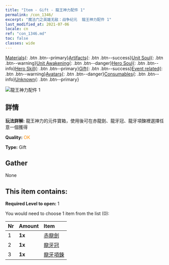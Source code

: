 ```yaml
---
title: "Item - Gift - 龍王神力配件 1"
permalink: /con_1346/
excerpt: "魔法门之英雄无敌：战争纪元  龍王神力配件 1"
last_modified_at: 2021-07-06
locale: cn
ref: "con_1346.md"
toc: false
classes: wide
---
```

 [Materials](/ItemsCN/){: .btn .btn--primary}[Artifacts](/ItemsCN/Artifacts/){: .btn .btn--success}[Unit Soul](/ItemsCN/UnitSoul/){: .btn .btn--warning}[Unit Awakening](/ItemsCN/UnitAwakening/){: .btn .btn--danger}[Hero Soul](/ItemsCN/HeroSoul/){: .btn .btn--info}[Hero Skill](/ItemsCN/HeroSkill/){: .btn .btn--primary}[Gift](/ItemsCN/Gift/){: .btn .btn--success}[Event related](/ItemsCN/Events/){: .btn .btn--warning}[Avatars](/ItemsCN/Avatars/){: .btn .btn--danger}[Consumables](/ItemsCN/Consumables/){: .btn .btn--info}[Unknown](/ItemsCN/Unknown/){: .btn .btn--primary}

 ![龍王神力配件 1](/images/t/i_906025.png)

## 詳情
 **玩法詳解:** 龍王神力的元件寶箱，使用後可在赤龍劍、龍牙冠、龍牙項鍊裡選擇任意一個獲得

 **Quality:** <span style="color: #FF8C00">OK</span>

 **Type:** Gift

## Gather

  None

## This item contains:

 **Required Level to open:** 1

 You would need to choose 1 item from the list (0):

  | Nr | Amount |     Item    |
  |:---|:-------|:------------|
  | 1 |  **1x** | [赤龍劍](/cn/Items/art_146/) |  | 
  | 2 |  **1x** | [龍牙冠](/cn/Items/art_147/) |  | 
  | 3 |  **1x** | [龍牙項鍊](/cn/Items/art_149/) |  | 
